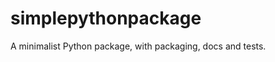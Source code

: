 simplepythonpackage
===================

A minimalist Python package, with packaging, docs and tests.
